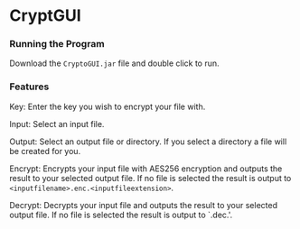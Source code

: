 # CryptGUI
### Running the Program
Download the `CryptoGUI.jar` file and double click to run.

### Features
Key: Enter the key you wish to encrypt your file with.

Input: Select an input file.

Output: Select an output file or directory. If you select a directory a file will be created for you.

Encrypt: Encrypts your input file with AES256 encryption and outputs the result to your selected output file. If no file is selected the result is output to `<inputfilename>.enc.<inputfileextension>`.

Decrypt: Decrypts your input file and outputs the result to your selected output file. If no file is selected the result is output to `<inputfilename>.dec.<inputfileextension>'.
